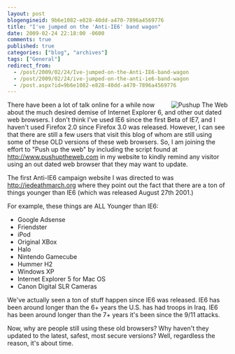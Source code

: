 ```yaml
---
layout: post
blogengineid: 9b6e1082-e828-40dd-a470-7896a4569776
title: "I've jumped on the 'Anti-IE6' band wagon"
date: 2009-02-24 22:18:00 -0600
comments: true
published: true
categories: ["blog", "archives"]
tags: ["General"]
redirect_from: 
  - /post/2009/02/24/Ive-jumped-on-the-Anti-IE6-band-wagon
  - /post/2009/02/24/ive-jumped-on-the-anti-ie6-band-wagon
  - /post.aspx?id=9b6e1082-e828-40dd-a470-7896a4569776
---
```

<!-- more -->


<img src="/images/postspushuptheweb.png" alt="Pushup The Web" align="right" />There have been a lot of talk online for a while now about the much desired demise of Internet Explorer 6, and other out dated web browsers. I don&#39;t think I&#39;ve used IE6 since the first Beta of IE7, and I haven&#39;t used Firefox 2.0 since Firefox 3.0 was released. However, I can see that there are still a few users that visit this blog of whom are still using some of these OLD versions of these web browsers. So, I am joining the effort to &quot;Push up the web&quot; by including the script found at <a href="http://www.pushuptheweb.com">http://www.pushuptheweb.com</a> in my website to kindly remind any visitor using an out dated web browser that they may want to update.



The first Anti-IE6 campaign website I was directed to was <a href="http://iedeathmarch.org">http://iedeathmarch.org</a> where they point out the fact that there are a ton of things younger than IE6 (which was released August 27th 2001.)



For example, these things are ALL Younger than IE6:

<ul>
	<li>Google Adsense</li>
	<li>Friendster<br />
	</li>
	<li>iPod</li>
	<li>Original XBox</li>
	<li>Halo<br />
	</li>
	<li>Nintendo Gamecube</li>
	<li>Hummer H2</li>
	<li>Windows XP</li>
	<li>Internet Explorer 5 for Mac OS</li>
	<li>Canon Digital SLR Cameras<br />
	</li>
</ul>


We&#39;ve actually seen a ton of stuff happen since IE6 was released. IE6 has been around longer than the 6+ years the U.S. has had troops in Iraq. IE6 has been around longer than the 7+ years it&#39;s been since the 9/11 attacks.



Now, why are people still using these old browsers? Why haven&#39;t they updated to the latest, safest, most secure versions? Well, regardless the reason, it&#39;s about time. 

